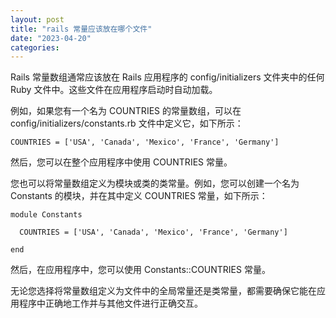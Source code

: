 ```yaml
---
layout: post
title: "rails 常量应该放在哪个文件"
date: "2023-04-20"
categories: 
---
```

<p>Rails 常量数组通常应该放在 Rails 应用程序的 config/initializers 文件夹中的任何 Ruby 文件中。这些文件在应用程序启动时自动加载。</p>

<p>例如，如果您有一个名为 COUNTRIES 的常量数组，可以在 config/initializers/constants.rb 文件中定义它，如下所示：</p>

<pre>
<code>COUNTRIES = [&#39;USA&#39;, &#39;Canada&#39;, &#39;Mexico&#39;, &#39;France&#39;, &#39;Germany&#39;]</code></pre>

<p>然后，您可以在整个应用程序中使用 COUNTRIES 常量。</p>

<p>您也可以将常量数组定义为模块或类的类常量。例如，您可以创建一个名为 Constants 的模块，并在其中定义 COUNTRIES 常量，如下所示：</p>

<pre>
<code>module Constants

&nbsp; COUNTRIES = [&#39;USA&#39;, &#39;Canada&#39;, &#39;Mexico&#39;, &#39;France&#39;, &#39;Germany&#39;]

end</code></pre>

<p>然后，在应用程序中，您可以使用 Constants::COUNTRIES 常量。</p>

<p>无论您选择将常量数组定义为文件中的全局常量还是类常量，都需要确保它能在应用程序中正确地工作并与其他文件进行正确交互。</p>

